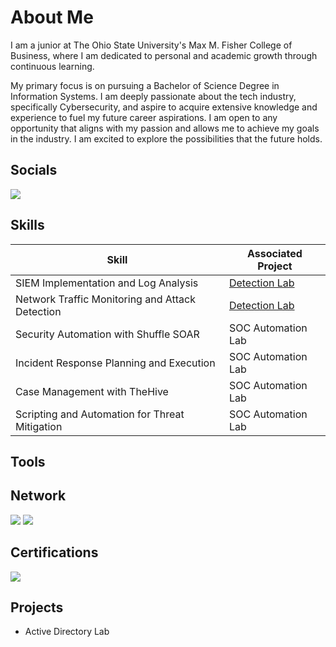 # About Me 

I am a junior at The Ohio State University's Max M. Fisher College of Business, where I am dedicated to personal and academic growth through continuous learning.

My primary focus is on pursuing a Bachelor of Science Degree in Information Systems. I am deeply passionate about the tech industry, specifically Cybersecurity, and aspire to acquire extensive knowledge and experience to fuel my future career aspirations. I am open to any opportunity that aligns with my passion and allows me to achieve my goals in the industry. I am excited to explore the possibilities that the future holds.

## Socials 

<a href="https://www.linkedin.com/in/maverickwalker"><img src="https://img.shields.io/badge/-LinkedIn-0072b1?&style=for-the-badge&logo=linkedin&logoColor=white" /></a>


## Skills

| Skill                                         | Associated Project         |
|-----------------------------------------------|----------------------------|
| SIEM Implementation and Log Analysis          | <a href="https://google.com">Detection Lab</a>|
| Network Traffic Monitoring and Attack Detection | <a href="https://google.com">Detection Lab</a>|
| Security Automation with Shuffle SOAR         | SOC Automation Lab|
| Incident Response Planning and Execution      | SOC Automation Lab|
| Case Management with TheHive                  | SOC Automation Lab|
| Scripting and Automation for Threat Mitigation | SOC Automation Lab|


## Tools


## Network
<div>
    <img src="https://img.shields.io/badge/-Wireshark-1679A7?&style=for-the-badge&logo=Wireshark&logoColor=white" />
    <img src="https://img.shields.io/badge/-TCPDump-blue?&style=for-the-badge&logo=wireshark&logoColor=white" />
        
</div>


## Certifications

<div>
<img src="https://img.shields.io/badge/-CCNA-FF0000?&style=for-the-badge&logo=Cisco&logoColor=white" />

</div>


## Projects
- Active Directory Lab 
